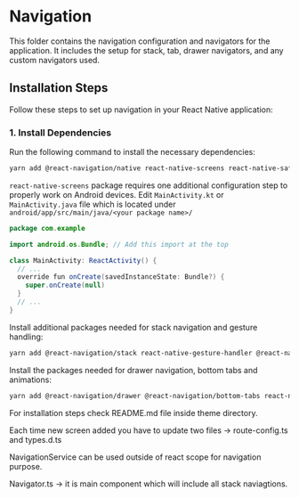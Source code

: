 # Navigation

This folder contains the navigation configuration and navigators for the application. It includes the setup for stack, tab, drawer navigators, and any custom navigators used.

## Installation Steps

Follow these steps to set up navigation in your React Native application:

### 1. Install Dependencies

Run the following command to install the necessary dependencies:

```sh
yarn add @react-navigation/native react-native-screens react-native-safe-area-context
```

`react-native-screens` package requires one additional configuration step to properly work on Android devices. Edit `MainActivity.kt` or `MainActivity.java` file which is located under `android/app/src/main/java/<your package name>/`

```java
package com.example

import android.os.Bundle; // Add this import at the top

class MainActivity: ReactActivity() {
  // ...
  override fun onCreate(savedInstanceState: Bundle?) {
    super.onCreate(null)
  }
  // ...
}

```

Install additional packages needed for stack navigation and gesture handling:

```sh
yarn add @react-navigation/stack react-native-gesture-handler @react-native-masked-view/masked-view
```

Install the packages needed for drawer navigation, bottom tabs and animations:

```sh
yarn add @react-navigation/drawer @react-navigation/bottom-tabs react-native-reanimated
```

For installation steps check README.md file inside theme directory.

Each time new screen added you have to update two files -> route-config.ts and types.d.ts

NavigationService can be used outside of react scope for navigation purpose.

Navigator.ts -> it is main component which will include all stack naviagtions.
